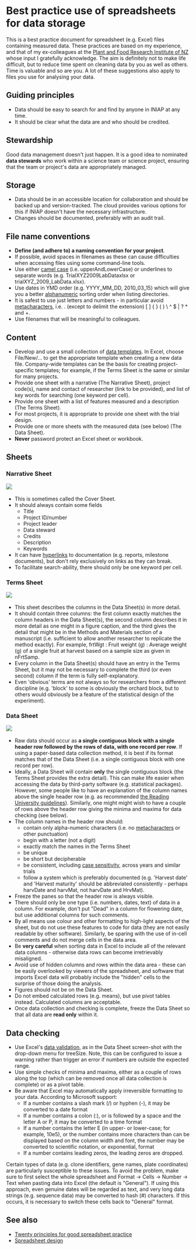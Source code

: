 # Best practice use of spreadsheets for data storage

This is a best practice document for spreadsheet (e.g. Excel) files containing measured data. These practices are based on my experience, and that of my ex-colleagues at the [Plant and Food Research Institute of NZ](http://www.plantandfood.co.nz/) whose input I gratefully acknowledge. The aim is definitely not to make life difficult, but to reduce time spent on cleaning data by you as well as others.  Time is valuable and so are you. A lot of these suggestions also apply to files you use for analysing your data.

## Guiding principles

* Data should be easy to search for and find by anyone in INIAP at any time.
* It should be clear what the data are and who should be credited.

## Stewardship

Good data management doesn't just happen.  It is a good idea to nominated __data stewards__ who work within a science team or science project, ensuring that the team or project's data are appropriately managed.

## Storage

* Data should be in an accessible location for collaboration and should be backed up and version-tracked. The cloud provides various options for this if INIAP doesn't have the necessary infrastructure.
* Changes should be documented, preferably with an audit trail.

## File name conventions

* __Define (and adhere to) a naming convention for your project__.
* If possible, avoid spaces in filenames as these can cause difficulties when accessing files using some command-line tools.
* Use either [camel case](http://en.wikipedia.org/wiki/CamelCase) (i.e. upperAndLowerCase) or underlines to separate words (e.g. TrialXYZ2009LabDataxlsx or trialXYZ_2009_LabData.xlsx).
* Use dates in YMD order (e.g. YYYY_MM_DD, 2010_03_15) which will give you a better  [alphanumeric](https://en.wikipedia.org/wiki/Alphanumeric) sorting order when listing directories.
* It is safest to use just letters and numbers - in particular avoid [metacharacters](http://en.wikipedia.org/wiki/Metacharacter), i.e.  . (except to delimit the extension) [ ] { } ( ) \ ^ $ | ? * and  +.
* Use filenames that will be meaningful to colleagues.

## Content

* Develop and use a small collection of [data templates](https://support.office.com/en-us/article/Save-a-workbook-or-worksheet-as-a-template-58c6625a-2c0b-4446-9689-ad8baec39e1e).  In Excel, choose File/New/... to get the appropriate template when creating a new data file.  Company-wide templates can be the basis for creating project-specific templates; for example, if the Terms Sheet is the same or similar for many projects.
* Provide one sheet with a narrative (The Narrative Sheet), project code(s), name and contact of researcher (link to be provided), and list of key words for searching (one keyword per cell).
* Provide one sheet with a list of features measured and a description (The Terms Sheet).
* For most projects, it is appropriate to provide one sheet with the trial design.
* Provide one or more sheets with the measured data (see below) (The Data Sheet).
* **Never** password protect an Excel sheet or workbook.

## Sheets

### Narrative Sheet
![](./images/NarrativeSheet.jpg)
&nbsp;
&nbsp;

* This is sometimes called the Cover Sheet.
* It should always contain some fields
    + Title
    + Project ID/number
    + Project leader
    + Data steward
    + Credits
    + Description
    + Keywords 
* It can have [hyperlinks](https://en.wikipedia.org/wiki/Hyperlink) to documentation (e.g. reports, milestone documents), but don't rely exclusively on links as they can break.
* To facilitate search-ability, there should only be one keyword per cell.


### Terms Sheet
![](./images/TermsSheet.jpg)
&nbsp;
&nbsp;

* This sheet describes the columns in the Data Sheet(s) in more detail.
* It should contain three columns: the first column exactly matches the column headers in the Data Sheet(s), the second column describes it in more detail as one might in a figure caption, and the third gives the detail that might be in the Methods and Materials section of a manuscript (i.e. sufficient to allow another researcher to replicate the method exactly).  For example, frtWgt : Fruit weight (g) : Average weight (g) of a single fruit at harvest based on a sample size as given in nFrtSamp.
* Every column in the Data Sheet(s) should have an entry in the Terms Sheet, but it may not be necessary to complete the third (or even second) column if the term is fully self-explanatory.
* Even 'obvious' terms are not always so for researchers from a different discipline (e.g. 'block' to some is obviously the orchard block, but to others would obviously be a feature of the statistical design of the experiment).

### Data Sheet
![](./images//DataSheet.jpg)
&nbsp;
&nbsp;

* Raw data should occur as __a single contiguous block with a single header row followed by the rows of data, with one record per row__.  If using a paper-based data collection method, it is best if its format matches that of the Data Sheet (i.e. a single contiguous block with one record per row).
* Ideally, a Data Sheet will contain __only__ the single contiguous block (the Terms Sheet provides the extra detail). This can make life easier when accessing the data by third-party software (e.g. statistical packages).  However, some people like to have an explanation of the column names above the single header row (e.g. as recommended [the Reading University guidelines](http://www.reading.ac.uk/ssc/n/resources/Docs/Spreadsheets_for_Data_Entry%20%28Excel%202007%29.pdf)).  Similarly, one might might wish to have a couple of rows above the header row giving the minima and maxima for data checking (see below).
* The column names in the header row should:
    + contain only alpha-numeric characters (i.e. no [metacharacters](http://en.wikipedia.org/wiki/Metacharacter) or other punctuation)
    + begin with a letter (not a digit)
    + exactly match the names in the Terms Sheet
    + be unique
    + be short but decipherable
    + be consistent, including [case sensitivity](http://en.wikipedia.org/wiki/Case_sensitivity), across years and similar trials
    + follow a system which is preferably documented (e.g. 'Harvest date' and 'Harvest maturity' should be abbreviated consistently - perhaps harvDate and harvMat, not harvDate and HrvMat).
* Freeze the panes so that the header row is always visible.
* There should only be one type (i.e. numbers, dates, text) of data in a column.  For example, don't put "Dead" in a column for flowering date, but use additional columns for such comments.
* By all means use colour and other formatting to high-light aspects of the sheet, but do not use these features to code for data (they are not easily readable by other software).  Similarly, be sparing with the use of in-cell comments and do not merge cells in the data area.
* Be __very careful__ when sorting data in Excel to include all of the relevant data columns - otherwise data rows can become irretrievably misaligned.
* Avoid use of hidden columns and rows within the data area - these can be easily overlooked by viewers of the spreadsheet, and software that imports Excel data will probably include the "hidden" cells to the surprise of those doing the analysis.
* Figures should not be on the Data Sheet.
* Do not embed calculated rows (e.g. means), but use pivot tables instead.  Calculated columns are acceptable.
* Once data collection and checking is complete, freeze the Data Sheet so that all data are **read only** within it.

## Data checking

* Use Excel's [data validation](https://www.google.co.nz/url?sa=t&rct=j&q=&esrc=s&source=web&cd=1&cad=rja&uact=8&ved=0CBsQFjAAahUKEwib4OiOts3IAhWlrKYKHQj5CRk&url=https%3A%2F%2Fsupport.office.com%2Fen-us%2Farticle%2FApply-data-validation-to-cells-c743a24a-bc48-41f1-bd92-95b6aeeb73c9&usg=AFQjCNG5Ms2uOq7IVPuVgBtaDsv17tysLA&sig2=n9fdPizIEyRS7sSxuUahCg), as in the Data Sheet screen-shot with the drop-down menu for treeSize.  Note, this can be configured to issue a warning rather than trigger an error if numbers are outside the expected range.
* Use simple checks of minima and maxima, either as a couple of rows along the top (which can be removed once all data collection is complete) or as a pivot table.
* Be aware that Excel may automatically apply irreversible formatting to your data. According to Microsoft support:
    + If a number contains a slash mark (/) or hyphen (-), it may be converted to a date format
    + If a number contains a colon (:), or is followed by a space and the letter A or P, it may be converted to a time format
    + If a number contains the letter E (in upper- or lower-case; for example, 10e5), or the number contains more characters than can be displayed based on the column width and font, the number may be converted to scientific notation, or exponential, format
    + If a number contains leading zeros, the leading zeros are dropped.
   
Certain types of data (e.g. clone identifiers, gene names, plate coordinates) are particularly susceptible to these issues. To avoid the problem, make sure to first select the whole spreadsheet and Format -> Cells -> Number -> Text when pasting data into Excel (the default is "General").  If using this approach, even genuine dates will be regarded as text, and very long data strings (e.g. sequence data) may be converted to hash (#) characters. If this occurs, it is necessary to switch these cells back to "General" format.


See also
--------

* [Twenty principles for good spreadsheet practice](http://www.icaew.com/~/media/corporate/files/technical/information%20technology/excel%20community/166%20twenty%20principles%20for%20good%20spreadsheet%20practice.ashx)
* [Spreadsheet design](http://www.ozgrid.com/Excel/ExcelSpreadsheetDesign.htm)
